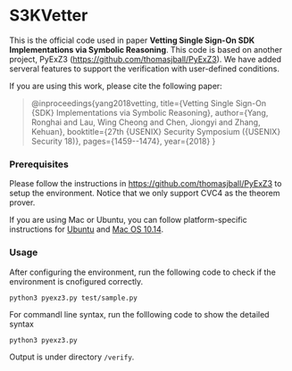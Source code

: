 S3KVetter
======

This is the official code used in paper **Vetting Single Sign-On SDK Implementations via Symbolic Reasoning**. This code is based on another project, PyExZ3 (https://github.com/thomasjball/PyExZ3). We have added serveral features to support the verification with user-defined conditions.

If you are using this work, please cite the following paper:

>@inproceedings{yang2018vetting,
>  title={Vetting Single Sign-On $\{$SDK$\}$ Implementations via Symbolic Reasoning},
>  author={Yang, Ronghai and Lau, Wing Cheong and Chen, Jiongyi and Zhang, Kehuan},
>  booktitle={27th $\{$USENIX$\}$ Security Symposium ($\{$USENIX$\}$ Security 18)},
>  pages={1459--1474},
>  year={2018}
>}

### Prerequisites  

Please follow the instructions in https://github.com/thomasjball/PyExZ3 to setup the environment. Notice that we only support CVC4 as the theorem prover. 

If you are using Mac or Ubuntu, you can follow platform-specific instructions for [Ubuntu](https://github.com/cuhk-mobitec/S3KVetter/blob/master/setup%20notes/ubuntu.sh) and [Mac OS 10.14](https://github.com/cuhk-mobitec/S3KVetter/blob/master/setup%20notes/MacOS.sh).

### Usage

After configuring the environment, run the following code to check if the environment is cnofigured correctly.

	python3 pyexz3.py test/sample.py

For commandl line syntax, run the folllowing code to show the detailed syntax

	python3 pyexz3.py
	


Output is under directory `/verify`. 